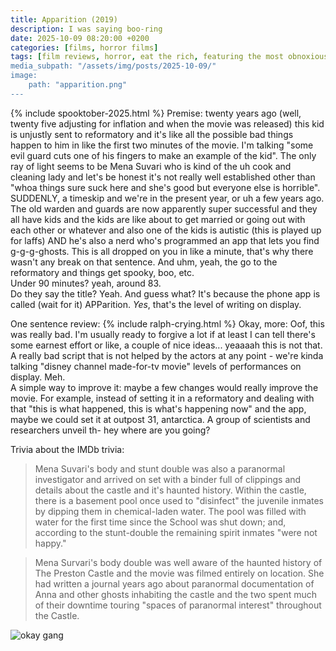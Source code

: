 ```yaml
---
title: Apparition (2019)
description: I was saying boo-ring
date: 2025-10-09 08:20:00 +0200
categories: [films, horror films]
tags: [film reviews, horror, eat the rich, featuring the most obnoxious people on earth, let's dumb our way out, lowbudgetcore, middleofnowherecore, netflixcore, snorecore, wrong place wrong face, spooktober 2025, they say the title]
media_subpath: "/assets/img/posts/2025-10-09/"
image:
    path: "apparition.png"
---
```

{% include spooktober-2025.html %}
<span class="reviewsection">Premise:</span> twenty years ago (well, twenty five adjusting for inflation and when the movie was released) this kid is unjustly sent to reformatory and it's like all the possible bad things happen to him in like the first two minutes of the movie. I'm talking "some evil guard cuts one of his fingers to make an example of the kid". The only ray of light seems to be Mena Suvari who is kind of the uh cook and cleaning lady and let's be honest it's not really well established other than "whoa things sure suck here and she's good but everyone else is horrible".<br/>SUDDENLY, a timeskip and we're in the present year, or uh a few years ago. The old warden and guards are now apparently super successful and they all have kids and the kids are like about to get married or going out with each other or whatever and also one of the kids is autistic (this is played up for laffs) AND he's also a nerd who's programmed an app that lets you find g-g-g-ghosts. This is all dropped on you in like a minute, that's why there wasn't any break on that sentence. And uhm, yeah, the go to the reformatory and things get spooky, boo, etc.<br/>
<span class="reviewsection">Under 90 minutes?</span> yeah, around 83.<br/>
<span class="reviewsection">Do they say the title?</span> Yeah. And guess what? It's because the phone app is called (wait for it) APParition. *Yes*, that's the level of writing on display.

<span class="reviewsection">One sentence review:</span>
{% include ralph-crying.html %}
<span class="reviewsection">Okay, more:</span> Oof, this was really bad. I'm usually ready to forgive a lot if at least I can tell there's some earnest effort or like, a couple of nice ideas... yeaaaah this is not that. A really bad script that is not helped by the actors at any point - we're kinda talking "disney channel made-for-tv movie" levels of performances on display. Meh.<br/>
<span class="reviewsection">A simple way to improve it:</span> maybe a few changes would really improve the movie. For example, instead of setting it in a reformatory and dealing with that "this is what happened, this is what's happening now" and the app, maybe we could set it at outpost 31, antarctica. A group of scientists and researchers unveil th- hey where are you going?

<span class="reviewsection">Trivia about the IMDb trivia:</span>
> Mena Suvari's body and stunt double was also a paranormal investigator and arrived on set with a binder full of clippings and details about the castle and it's haunted history. Within the castle, there is a basement pool once used to "disinfect" the juvenile inmates by dipping them in chemical-laden water. The pool was filled with water for the first time since the School was shut down; and, according to the stunt-double the remaining spirit inmates "were not happy."

> Mena Survari's body double was well aware of the haunted history of The Preston Castle and the movie was filmed entirely on location. She had written a journal years ago about paranormal documentation of Anna and other ghosts inhabiting the castle and the two spent much of their downtime touring "spaces of paranormal interest" throughout the Castle.

![okay gang](surprise.png)
